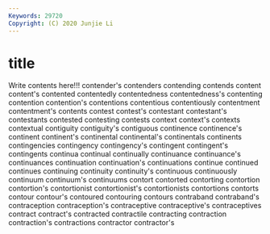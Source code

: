 ```yaml
---
Keywords: 29720
Copyright: (C) 2020 Junjie Li
---
```


# title

Write contents here!!!
contender's 
contenders 
contending
contends 
content 
content's 
contented 
contentedly 
contentedness 
contentedness's 
contenting 
contention 
contention's
contentions 
contentious 
contentiously 
contentment 
contentment's 
contents 
contest 
contest's 
contestant 
contestant's
contestants 
contested 
contesting 
contests 
context 
context's 
contexts 
contextual 
contiguity 
contiguity's
contiguous 
continence 
continence's 
continent 
continent's 
continental 
continental's 
continentals 
continents 
contingencies
contingency 
contingency's 
contingent 
contingent's 
contingents 
continua 
continual 
continually 
continuance 
continuance's
continuances 
continuation 
continuation's 
continuations 
continue 
continued 
continues 
continuing 
continuity 
continuity's
continuous 
continuously 
continuum 
continuum's 
continuums 
contort 
contorted 
contorting 
contortion 
contortion's
contortionist 
contortionist's 
contortionists 
contortions 
contorts 
contour 
contour's 
contoured 
contouring 
contours
contraband 
contraband's 
contraception 
contraception's 
contraceptive 
contraceptive's 
contraceptives 
contract 
contract's 
contracted
contractile 
contracting 
contraction 
contraction's 
contractions 
contractor 
contractor's 
